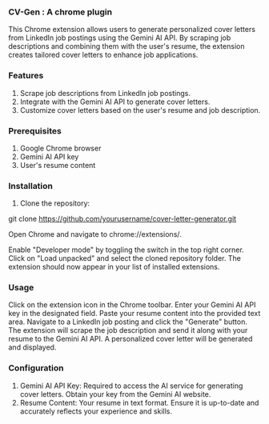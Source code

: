 ### CV-Gen : A chrome plugin
This Chrome extension allows users to generate personalized cover letters from LinkedIn job postings using the Gemini AI API. By scraping job descriptions and combining them with the user's resume, the extension creates tailored cover letters to enhance job applications.

### Features
1. Scrape job descriptions from LinkedIn job postings.
2. Integrate with the Gemini AI API to generate cover letters.
3. Customize cover letters based on the user's resume and job description.

### Prerequisites
1. Google Chrome browser
2. Gemini AI API key
3. User's resume content 

### Installation
1. Clone the repository:

git clone https://github.com/yourusername/cover-letter-generator.git

Open Chrome and navigate to chrome://extensions/.

Enable "Developer mode" by toggling the switch in the top right corner.
Click on "Load unpacked" and select the cloned repository folder.
The extension should now appear in your list of installed extensions.

### Usage
Click on the extension icon in the Chrome toolbar.
Enter your Gemini AI API key in the designated field.
Paste your resume content into the provided text area.
Navigate to a LinkedIn job posting and click the "Generate" button.
The extension will scrape the job description and send it along with your resume to the Gemini AI API.
A personalized cover letter will be generated and displayed.

### Configuration
1. Gemini AI API Key: Required to access the AI service for generating cover letters. Obtain your key from the Gemini AI website.
2. Resume Content: Your resume in  text format. Ensure it is up-to-date and accurately reflects your experience and skills.

